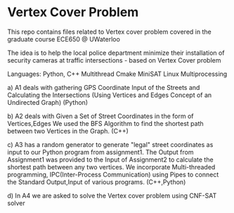 # Vertex Cover Problem

This repo contains files related to Vertex cover problem covered in the graduate course ECE650 @ UWaterloo


The idea is to help the local police department minimize their installation of security cameras at traffic intersections - based on Vertex Cover problem

Languages: Python, C++
Multithread
Cmake
MiniSAT
Linux
Multiprocessing

a) A1 deals with gathering GPS Coordinate Input of the Streets and Calculating the Intersections (Using Vertices and Edges Concept of an Undirected Graph) (Python)

b) A2 deals with Given a Set of Street Coordinates in the form of Vertices,Edges We used the BFS Algorithm to find the shortest path between two Vertices in the Graph. (C++)

c) A3 has a random generator to generate "legal" street coordinates as input to our Python program from assignment1. The Output from Assignment1 was provided to the Input of Assignment2 to calculate the shortest path between any two vertices. We incorporate Multi-threaded programming, IPC(Inter-Process Communication) using Pipes to connect the Standard Output,Input of various programs. (C++,Python)

d) In A4 we are asked to solve the Vertex cover problem using CNF-SAT solver
